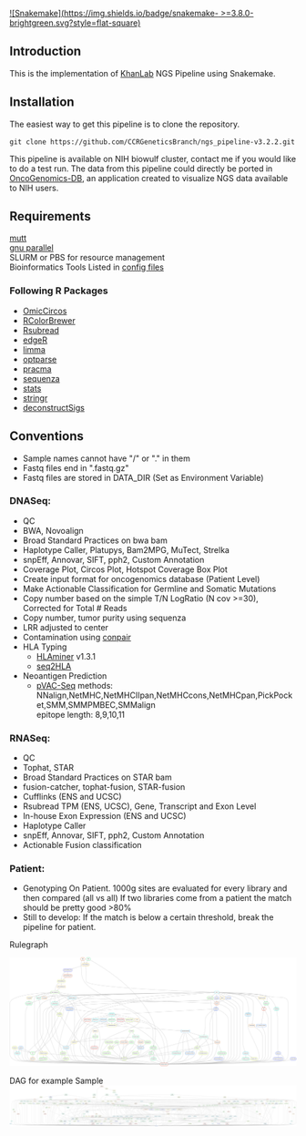 [![Snakemake](https://img.shields.io/badge/snakemake- >=3.8.0-brightgreen.svg?style=flat-square)](https://snakemake.bitbucket.io)

## Introduction
This is the implementation of [KhanLab](https://ccr.cancer.gov/Genetics-Branch/javed-khan) NGS Pipeline using Snakemake.
## Installation

The easiest way to get this pipeline is to clone the repository.

```
git clone https://github.com/CCRGeneticsBranch/ngs_pipeline-v3.2.2.git
```
This pipeline is available on NIH biowulf cluster, contact me if you would like to do a test run. The data from this pipeline could directly be ported in [OncoGenomics-DB](https://clinomics.ncifcrf.gov/production/public/), an application created to visualize NGS data available to NIH users.
## Requirements
[mutt](http://www.mutt.org/)  
[gnu parallel](http://www.gnu.org/software/parallel/)  
SLURM or PBS for resource management  
Bioinformatics Tools Listed in [config files](config/config_common.json)  
### Following R Packages
- [OmicCircos](https://www.bioconductor.org/packages/release/bioc/html/OmicCircos.html)
- [RColorBrewer](https://cran.r-project.org/web/packages/RColorBrewer/index.html)
- [Rsubread](https://bioconductor.org/packages/release/bioc/html/Rsubread.html)
- [edgeR](http://bioconductor.org/packages/release/bioc/html/edgeR.html)
- [limma](http://bioconductor.org/packages/release/bioc/html/limma.html)
- [optparse](https://cran.r-project.org/web/packages/optparse/index.html)
- [pracma](https://cran.r-project.org/web/packages/pracma/index.html)
- [sequenza](https://cran.r-project.org/web/packages/sequenza/index.html)
- [stats](https://stat.ethz.ch/R-manual/R-devel/library/stats/html/00Index.html)
- [stringr](https://cran.r-project.org/web/packages/stringr/vignettes/stringr.html) 
- [deconstructSigs](https://github.com/raerose01/deconstructSigs)  

## Conventions

- Sample names cannot have "/" or "." in them
- Fastq files end in ".fastq.gz"
- Fastq files are stored in DATA_DIR (Set as Environment Variable) 

### DNASeq:
- QC
- BWA, Novoalign  
- Broad Standard Practices on bwa bam  
- Haplotype Caller, Platupys, Bam2MPG, MuTect, Strelka  
- snpEff, Annovar, SIFT, pph2, Custom Annotation  
- Coverage Plot, Circos Plot, Hotspot Coverage Box Plot  
- Create input format for oncogenomics database (Patient Level)  
- Make Actionable Classification for Germline and Somatic Mutations   
- Copy number based on the simple T/N LogRatio (N cov >=30), Corrected for Total # Reads  
- Copy number, tumor purity using sequenza   
- LRR adjusted to center  
- Contamination using [conpair](https://github.com/nygenome/Conpair)  
- HLA Typing  
	* [HLAminer](www.bcgsc.ca/platform/bioinfo/software/hlaminer) v1.3.1   
	* [seq2HLA](https://bitbucket.org/sebastian_boegel/seq2hla)  
- Neoantigen Prediction 
	* [pVAC-Seq](http://pvac-seq.readthedocs.io/en/latest/) 
		methods: NNalign,NetMHC,NetMHCIIpan,NetMHCcons,NetMHCpan,PickPocket,SMM,SMMPMBEC,SMMalign  
		epitope length: 8,9,10,11



### RNASeq:
- QC
- Tophat, STAR
- Broad Standard Practices on STAR bam
- fusion-catcher, tophat-fusion, STAR-fusion
- Cufflinks (ENS and UCSC)
- Rsubread TPM (ENS, UCSC), Gene, Transcript and Exon Level
- In-house Exon Expression (ENS and UCSC)
- Haplotype Caller
- snpEff, Annovar, SIFT, pph2, Custom Annotation
- Actionable Fusion classification

### Patient:
- Genotyping On Patient. 
	1000g sites are evaluated for every library and then compared (all vs all)
	If two libraries come from a patient the match should be pretty good >80%
- Still to develop:
	If the match is below a certain threshold, break the pipeline for patient.

Rulegraph


![alt tag](Rulegraph.png)


DAG for example Sample
![alt tag](dag.png)
